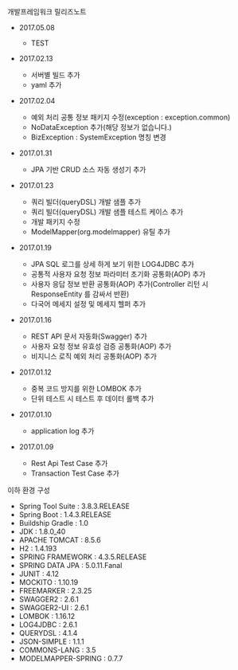 개발프레임워크 릴리즈노트
  - 2017.05.08
      * TEST
	  
  - 2017.02.13
      * 서버별 빌드 추가
      * yaml 추가

  - 2017.02.04
      * 예외 처리 공통 정보 패키지 수정(exception : exception.common)
      * NoDataException 추가(해당 정보가 없습니다.)
      * BizException : SystemException 명칭 변경

  - 2017.01.31
      * JPA 기반 CRUD 소스 자동 생성기 추가

  - 2017.01.23
      * 쿼리 빌더(queryDSL) 개발 샘플 추가
      * 쿼리 빌더(queryDSL) 개발 샘플 테스트 케이스 추가
      * 개발 패키지 수정
      * ModelMapper(org.modelmapper) 유틸 추가

  - 2017.01.19
      * JPA SQL 로그를 상세 하게 보기 위한 LOG4JDBC 추가
      * 공통적 사용자 요청 정보 파라미터 초기화 공통화(AOP) 추가
      * 사용자 응답 정보 반환 공통화(AOP) 추가(Controller 리턴 시 ResponseEntity 를 감싸서 반환)
      * 다국어 메세지 설정 및 메세지 헬퍼 추가

  - 2017.01.16
      * REST API 문서 자동화(Swagger) 추가
      * 사용자 요청 정보 유효성 검증 공통화(AOP) 추가
      * 비지니스 로직 예외 처리 공통화(AOP)  추가

  - 2017.01.12
      * 중복 코드 방지를 위한 LOMBOK 추가
      * 단위 테스트 시 테스트 후 데이터 롤백 추가

  - 2017.01.10
      * application log 추가

  - 2017.01.09
      * Rest Api Test Case 추가
      * Transaction Test Case 추가


이하 환경 구성
  - Spring Tool Suite : 3.8.3.RELEASE
  - Spring Boot : 1.4.3.RELEASE
  - Buildship Gradle : 1.0
  - JDK : 1.8.0_40
  - APACHE TOMCAT : 8.5.6
  - H2 : 1.4.193
  - SPRING FRAMEWORK : 4.3.5.RELEASE
  - SPRING DATA JPA : 5.0.11.Fanal
  - JUNIT : 4.12
  - MOCKITO : 1.10.19
  - FREEMARKER : 2.3.25
  - SWAGGER2 : 2.6.1
  - SWAGGER2-UI : 2.6.1
  - LOMBOK : 1.16.12
  - LOG4JDBC : 2.6.1
  - QUERYDSL : 4.1.4
  - JSON-SIMPLE : 1.1.1
  - COMMONS-LANG : 3.5
  - MODELMAPPER-SPRING : 0.7.7
